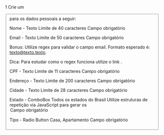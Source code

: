 1 Crie um <fieldset> para os dados pessoais a seguir:

Nome - Texto
Limite de 40 caracteres
Campo obrigatório

Email - Texto
Limite de 50 caracteres
Campo obrigatório

Bonus: Utilize regex para validar o campo email.
Formato esperado é: texto@texto.texto.

Dica: Para estudar como o regex funciona utilize o link .

CPF - Texto
Limite de 11 caracteres
Campo obrigatório

Endereço - Texto
Limite de 200 caracteres
Campo obrigatório

Cidade - Texto
Limite de 28 caracteres
Campo obrigatório

Estado - ComboBox
Todos os estados do Brasil
Utilize estruturas de repetição via JavaScript para gerar os <option>
Campo obrigatório

Tipo - Radio Button
Casa, Apartamento
Campo obrigatório